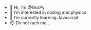 - 👋 Hi, I’m @GssPy
- 👀 I’m interested in coding and physics
- 🌱 I’m currently learning Javascript
- 📫 Do not rach me...

<!---
GssPy/GssPy is a ✨ special ✨ repository because its `README.md` (this file) appears on your GitHub profile.
You can click the Preview link to take a look at your changes.
--->
